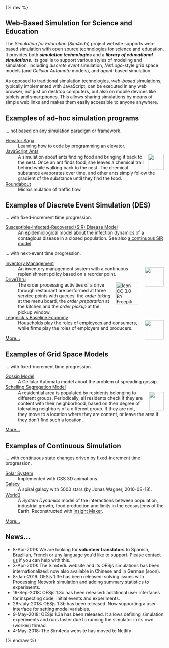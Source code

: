 {% raw %}
<div id="between-head-and-foot">
  <main class="start-page">
    <section class="description">
      <h1>Web-Based Simulation for Science and Education</h1>
      <div>
        <p>The <em>Simulation for Education (Sim4edu</em>) project website supports web-based simulation with open source technologies for science and education. It provides both <b><i>simulation
             technologies</i></b> and a <b><i>library of educational simulations</i></b>. Its goal is to support various
            styles of modeling and simulation, including <em>discrete event</em> simulation,
            <em>NetLogo</em>-style grid space models (and <em>Cellular Automata</em> models), and
            <em>agent</em>-based simulation.</p>
           <p>As opposed to traditional simulation technologies, <em>web-based</em> simulations,
            typically implemented with JavaScript, can be executed in any web browser, not just on desktop
            computers, but also on mobile devices like tablets and smartphones. This allows sharing
            simulations by means of simple web links and makes them easily accessible to anyone anywhere.
           </p>
          </div>
         </section>
         <section class="sim-category" id="ad-hoc-sim">
          <h1>Examples of ad-hoc simulation programs</h1>
          <p>... not based on any simulation paradigm or framework.</p>
          <dl>
           <dt><a href="http://play.elevatorsaga.com">Elevator Saga</a></dt>
           <dd>Learning how to code by programming an elevator.</dd>
           <dt><a href="http://www.natureincode.com/code/various/ants.html">JavaScript Ants</a></dt>
           <dd><img src="img/ant.svg" style="float:right; margin: 0 6px 0 1em;" width="50" id="ant" />A simulation about ants finding food and bringing it back to the nest. Once an ant finds food, she leaves a chemical trail behind while walking back to the nest. The chemical substance evaporates over time, and other ants simply follow the gradient of the substance until they find the food.</dd>
           <dt><a href="http://www.traffic-simulation.de/">Roundabout</a></dt>
           <dd>Microsimulation of traffic flow.</dd>
          </dl>
         </section>
         <section class="sim-category" id="DES">
          <h1>Examples of Discrete Event Simulation (DES) </h1>
          <p>... with fixed-increment time progression.</p>
          <dl>
           <dt><a href="sims/25/index.html">Susceptible-Infected-Recovered (SIR) Disease Model</a></dt>
           <dd>An epidemiological model about the infection dynamics of a contagious disease in a closed population.
            See also <a href="https://insightmaker.com/insight/2944/SIR-Model">a continuous SIR model</a>.</dd>
          </dl>
          <p>... with next-event time progression.</p>
          <dl>
           <dt><a href="sims/4/index.html">Inventory Management</a></dt><dd><img src="img/forklift.svg" style="float:right; margin: 4px 6px 0 1em;" width="60" />An inventory
           management system with a continuous replenishment policy based on a reorder point.</dd>
           <dt><a href="sims/10/index.html">DriveThru</a></dt><dd><img src="img/drive-through-blue.svg" style="float:right; margin: 0 6px 0 1em"
            title="Icon CC 3.0 BY Freepik (www.freepik.com) from www.flaticon.com" width="70" />The order processing activities of a drive through
           restaurant are performed at three service points with queues: the <em>order taking</em> at the menu board, the <em>order preparation</em>
           at the kitchen and the <em>order pickup</em> at the pickup window.</dd>
           <dt><a href="sims/20/index.html">Lengnick's Baseline Economy</a></dt><dd><img src="img/factory.svg" style="float:right; margin: 0 6px 0 1em;" width="60" /> <!-- /LengnickBaselineEconomy-1 -->
           Households play the roles of em&shy;ploy&shy;ees and con&shy;sumers, while firms play the roles of employers and producers.</dd>
          </dl>
          <p><a href="des-models/index.html">More...</a></p>
         </section>
         <section class="sim-category" id="grid-space">
          <h1>Examples of Grid Space Models</h1>
          <p>... with fixed-increment time progression.</p>
          <dl>
           <dt><a href="sims/16/index.html">Gossip Model</a></dt>
              <dd>A Cellular Automata model about the problem of spreading gossip.</dd>
           <dt><a href="sims/6/index.html">Schelling Segregation Model</a></dt>
              <dd><img src="img/SchellingGrid.png" style="float:right; margin: 6px 6px 0 1em;" width="46" height="59" />
               A residential area is popu&shy;lated by resi&shy;dents belonging to different groups. Periodically, all
            residents check if they are content with their neighborhood, based on their degree of
            tolerating neighbors of a different group. If they are not, they move to a location where they
            are content, or leave the area if they don't find such a location.</dd>
          </dl>
          <p><a href="gridspace-models/index.html">More...</a></p>
         </section>
         <section class="sim-category" id="contin">
          <h1>Examples of Continuous Simulation</h1>
          <p>... with continuous state changes driven by fixed-increment time progression.</p>
          <dl>
            <dt><a href="sims/15/index.html">Solar System</a></dt><dd>Implemented with CSS 3D animations.</dd>
            <dt><a href="https://29a.ch/sandbox/2010/galaxy/">Galaxy</a></dt><dd>A spiral galaxy with
            5000 stars (by Jonas Wagner, 2010-08-18).</dd>
           <dt><a href="https://insightmaker.com/insight/1954/The-World3-Model">World3</a></dt>
           <dd>A <em>System Dynamics</em> model of the interactions between population, industrial growth, food production
            and limits in the ecosystems of the Earth. Reconstructed with <a href="https://insightmaker.com/">Insight Maker</a>.</dd>
          </dl>
          <p><a href="continuous-models/index.html">More...</a></p>
         </section>
  </main>
  <aside><h1>News...</h1>
         <ul>
          <li>8-Apr-2019: We are looking for <strong>volunteer translators</strong> to Spanish, Brazilian, French or any language you'd like to support. 
           Please <a href="mailto:G.Wagner@b-tu.de?subject=Sim4edu%20Translation&body=Hi%20guys!%0D%0AI'd%20like%20to%20help%20with%20translating%20Sim4edu%20to%20...">contact us</a> 
           if you can help  with this.</li>
          <li>3-Apr-2019: The Sim4edu website and its OESjs simulations has been internationalized: now also available in
           Chinese and in German (soon).</li>
          <li>8-Jan-2019: OESjs 1.3e has been released: solving issues with Processing Network simulation and adding summary statistics to experiments.</li>
          <li>19-Sep-2018: OESjs 1.3c has been released: additional user interfaces for inspecting code, initial events and experiments.</li>
          <li>28-July-2018: OESjs 1.3b has been released. Now supporting a user interface for setting model variables.</li>
          <li>9-May-2018: OESjs 1.3a has been released. It allows defining simulation experiments and runs faster due to running the simulator in its own (worker) thread.</li>
          <li>4-May-2018: The Sim4edu website has moved to Netlify</li>
         </ul>
  </aside>
</div>
{% endraw %}